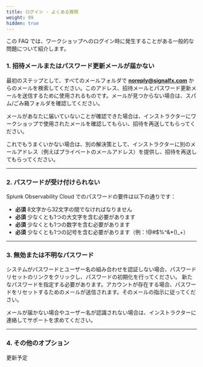 ```yaml
---
title: ログイン - よくある質問
weight: 99
hidden: true
---
```


この FAQ では、ワークショップへのログイン時に発生することがある一般的な問題について紹介します。

### 1. 招待メールまたはパスワード更新メールが届かない

最初のステップとして、すべてのメールフォルダで **<noreply@signalfx.com>** からのメールを検索してください。このアドレス、招待メールとパスワード更新メールを送信するために使用されるものです。メールが見つからない場合は、スパム/ごみ箱フォルダを確認してください。

メールがあなたに届いていないことが確認できた場合は、インストラクターにワークショップで使用されたメールを確認してもらい、招待を再送してもらってください。

これでもうまくいかない場合は、別の解決策として、インストラクターに別のメールアドレス（例えばプライベートのメールアドレス）を提供し、招待を再送してもらってください。

---

### 2. パスワードが受け付けられない

Splunk Observability Cloud でのパスワードの要件は以下の通りです：

* **必須** 8文字から32文字の間でなければなりません
* **必須** 少なくとも1つの大文字を含む必要があります
* **必須** 少なくとも1つの数字を含む必要があります
* **必須** 少なくとも1つの記号を含む必要があります（例：!@#$%^&*()_+）

---

### 3. 無効または不明なパスワード

システムがパスワードとユーザー名の組み合わせを認証しない場合、パスワードリセットのリンクをクリックし、パスワードの初期化を行ってください。
新たなパスワードを指定する必要があります。アカウントが存在する場合、パスワードをリセットするためのメールが送信されます。そのメールの指示に従ってください。

メールが届かない場合やユーザー名が認識されない場合は、インストラクターに連絡してサポートを求めてください。

---

### 4. その他のオプション

更新予定

